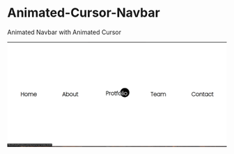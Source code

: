 # Animated-Cursor-Navbar
Animated Navbar with Animated Cursor


![alt text](https://github.com/Tosifkankod/Animated-Cursor-Navbar/blob/main/preview.png?raw=true)
